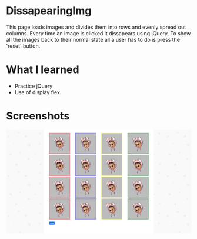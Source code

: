 # DissapearingImg
  This page loads images and divides them into rows and evenly spread out columns. Every time an image is clicked it dissapears using jQuery. To show all the images
  back to their normal state all a user has to do is press the 'reset' button.
  
# What I learned
  * Practice jQuery
  * Use of display flex
 
  
# Screenshots
![](images/screenshot.png)

